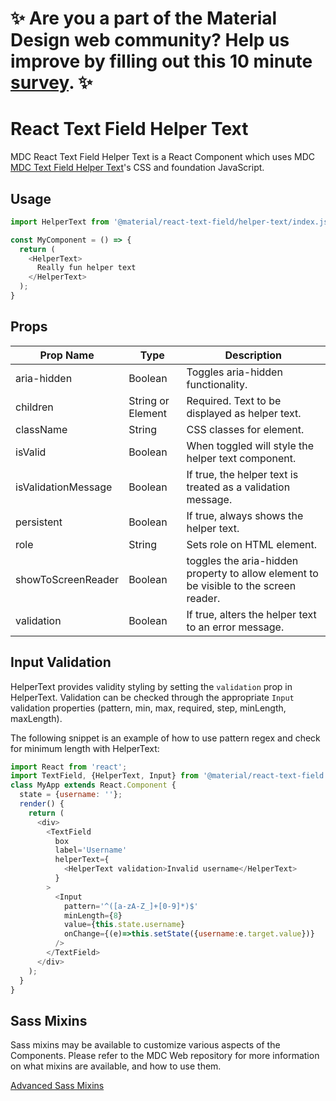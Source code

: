 # ✨ Are you a part of the Material Design web community? Help us improve by filling out this 10 minute <a href='https://bit.ly/materialwebsurvey'>survey</a>. ✨

# React Text Field Helper Text

MDC React Text Field Helper Text is a React Component which uses MDC [MDC Text Field Helper Text](https://github.com/material-components/material-components-web/tree/master/packages/mdc-textfield/helper-text/)'s CSS and foundation JavaScript.

## Usage

```js
import HelperText from '@material/react-text-field/helper-text/index.js';

const MyComponent = () => {
  return (
    <HelperText>
      Really fun helper text
    </HelperText>
  );
}
```

## Props

Prop Name | Type | Description
--- | --- | ---
aria-hidden | Boolean | Toggles aria-hidden functionality.
children | String or Element | Required. Text to be displayed as helper text.
className | String | CSS classes for element.
isValid | Boolean | When toggled will style the helper text component.
isValidationMessage | Boolean | If true, the helper text is treated as a validation message.
persistent | Boolean | If true, always shows the helper text.
role | String | Sets role on HTML element.
showToScreenReader | Boolean | toggles the aria-hidden property to allow element to be visible to the screen reader.
validation | Boolean | If true, alters the helper text to an error message.

## Input Validation

HelperText provides validity styling by setting the `validation` prop in HelperText. Validation can be checked through the appropriate `Input` validation properties (pattern, min, max, required, step, minLength, maxLength).

The following snippet is an example of how to use pattern regex and check for minimum length with HelperText:
``` js
import React from 'react';
import TextField, {HelperText, Input} from '@material/react-text-field';
class MyApp extends React.Component {
  state = {username: ''};
  render() {
    return (
      <div>
        <TextField
          box
          label='Username'
          helperText={
            <HelperText validation>Invalid username</HelperText>
          }
        >
          <Input
            pattern='^([a-zA-Z_]+[0-9]*)$'
            minLength={8}
            value={this.state.username}
            onChange={(e)=>this.setState({username:e.target.value})}
          />
        </TextField>
      </div>
    );
  }
}
```

## Sass Mixins

Sass mixins may be available to customize various aspects of the Components. Please refer to the
MDC Web repository for more information on what mixins are available, and how to use them.

[Advanced Sass Mixins](https://github.com/material-components/material-components-web/blob/master/packages/mdc-textfield/helper-text/README.md#sass-mixins)
